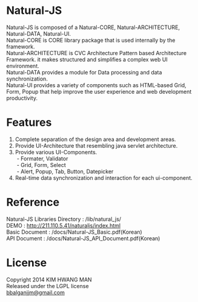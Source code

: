 Natural-JS
==========
Natural-JS is composed of a Natural-CORE, Natural-ARCHITECTURE, Natural-DATA, Natural-UI.<br/>
Natural-CORE is CORE library package that is used internally by the framework.<br/>
Natural-ARCHITECTURE is CVC Architecture Pattern based Architecture Framework. it makes structured and simplifies a complex web UI environment.<br/>
Natural-DATA provides a module for Data processing and data synchronization.<br/>
Natural-UI provides a variety of components such as HTML-based Grid, Form, Popup that help improve the user experience and web development productivity.

Features
========
1. Complete separation of the design area and development areas.<br/>
2. Provide UI-Architecture that resembling java servlet architecture.<br/>
3. Provide various UI-Components.<br/>
&nbsp;- Formater, Validator<br/>
&nbsp;- Grid, Form, Select<br/>
&nbsp;- Alert, Popup, Tab, Button, Datepicker<br/>
4. Real-time data synchronization and interaction for each ui-component.<br/>

Reference
=========
Natural-JS Libraries Directory : /lib/natural_js/<br/>
DEMO : http://211.110.5.41/naturaljs/index.html<br/>
Basic Document : /docs/Natural-JS_Basic.pdf(Korean)<br/>
API Document : /docs/Natural-JS_API_Document.pdf(Korean)<br/>

License
=======
Copyright 2014 KIM HWANG MAN<br/>
Released under the LGPL license<br/>
bbalganjjm@gmail.com<br/>